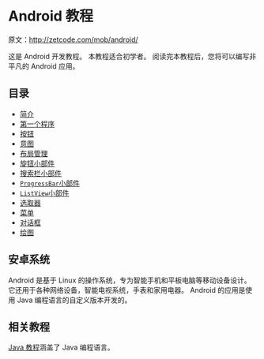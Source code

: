 # Android 教程

原文：http://zetcode.com/mob/android/

这是 Android 开发教程。 本教程适合初学者。 阅读完本教程后，您将可以编写非平凡的 Android 应用。

## 目录



*   [简介](intro/)
*   [第一个程序](first/)
*   [按钮](buttons/)
*   [意图](intents/)
*   [布局管理](layout/)
*   [旋钮小部件](spinner/)
*   [搜索栏小部件](seekbar/)
*   [`ProgressBar`小部件](prgbar/)
*   [`ListView`小部件](listview/)
*   [选取器](pickers/)
*   [菜单](menus/)
*   [对话框](dialogs/)
*   [绘图](drawing/)



## 安卓系统

Android 是基于 Linux 的操作系统，专为智能手机和平板电脑等移动设备设计。 它还用于各种网络设备，智能电视系统，手表和家用电器。 Android 的应用是使用 Java 编程语言的自定义版本开发的。

## 相关教程

[Java 教程](/lang/java/)涵盖了 Java 编程语言。